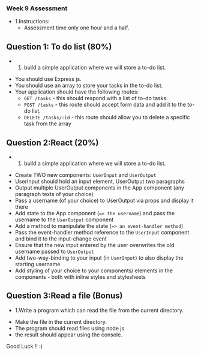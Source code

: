 ### Week 9 Assessment 
* 1.Instructions:
  - Assessment time only one hour and a half.
  
## Question 1: To do list (80%)
* 1. build a simple application where we will store a to-do list.
 - You should use Express js.
 - You should use an array to store your tasks in the to-do list.
 - Your application should have the following routes:
   - `GET /tasks` - this should respond with a list of to-do tasks.
   - `POST /tasks` - this route should accept form data and add it to the to-do list.
   - `DELETE /tasks/:id` - this route should allow you to delete a specific task from the array

## Question 2:React (20%)

- 1. build a simple application where we will store a to-do list.

* Create TWO new components: `UserInput` and `UserOutput`
* UserInput should hold an input element, UserOutput two paragraphs
* Output multiple UserOutput components in the App component (any paragraph texts of your choice)
* Pass a username (of your choice) to UserOutput via props and display it there
* Add state to the App component (`=> the username`) and pass the username to the `UserOutput` component
* Add a method to manipulate the state (`=> an event-handler method`)
* Pass the event-handler method reference to the `UserInput` component and bind it to the input-change event
* Ensure that the new input entered by the user overwrites the old username passed to `UserOutput`
* Add two-way-binding to your input (in `UserInput`) to also display the starting username
* Add styling of your choice to your components/ elements in the components - both with inline styles and stylesheets


## Question 3:Read a file (Bonus)
* 1.Write a program which can read the file from the current directory.
 - Make the file in the current directory.
 - The program should read files using node js 
 - the result should appear using the console.
 
 Good Luck !! :)